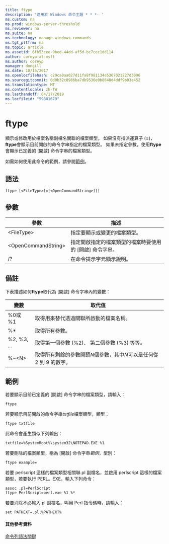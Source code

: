 ```yaml
---
title: ftype
description: '適用於 Windows 命令主題 * * *- '
ms.custom: na
ms.prod: windows-server-threshold
ms.reviewer: na
ms.suite: na
ms.technology: manage-windows-commands
ms.tgt_pltfrm: na
ms.topic: article
ms.assetid: 6fb53cee-9bed-44dd-af5d-bc7cec1dd114
author: coreyp-at-msft
ms.author: coreyp
manager: dongill
ms.date: 10/16/2017
ms.openlocfilehash: c29ca0aa027d11fa8f981134e5367021227d3096
ms.sourcegitcommit: 0d0b32c8986ba7db9536e0b8648d4ddf9b03e452
ms.translationtype: MT
ms.contentlocale: zh-TW
ms.lasthandoff: 04/17/2019
ms.locfileid: "59881679"
---
```

# <a name="ftype"></a>ftype



顯示或修改用於檔案名稱副檔名關聯的檔案類型。 如果沒有指派運算子 (**=**)， **ftype**會顯示目前開啟的命令字串指定的檔案類型。 如果未指定參數，使用**ftype**會顯示已定義的 [開啟] 命令字串的檔案類型。

如需如何使用此命令的範例，請參閱[範例](#BKMK_examples)。

## <a name="syntax"></a>語法

```
ftype [<FileType>[=[<OpenCommandString>]]]
```

## <a name="parameters"></a>參數

|參數|描述|
|---------|-----------|
|\<FileType>|指定要顯示或變更的檔案類型。|
|\<OpenCommandString>|指定開啟指定的檔案類型的檔案時要使用的 [開啟] 命令字串。|
|/?|在命令提示字元顯示說明。|

## <a name="remarks"></a>備註

下表描述如何**ftype**取代為 [開啟] 命令字串內的變數：

|變數|取代值|
|--------|-----------------|
|%0或 %1|取得用來替代透過關聯所啟動的檔案名稱。|
|%*|取得所有參數。|
|%2, %3, ...|取得第一個參數 (%2)、 第二個參數 (%3) 等等。|
|%~\<N>|取得所有剩餘的參數開頭*N*個參數，其中*N*可以是任何從 2 到 9 的數字。|

## <a name="BKMK_examples"></a>範例

若要顯示目前已定義的 [開啟] 命令字串的檔案類型，請輸入：
```
ftype
```
若要顯示目前開啟的命令字串*txtfile*檔案類型，類型：
```
ftype txtfile
```
此命令會產生類似下列輸出：
```
txtfile=%SystemRoot%\system32\NOTEPAD.EXE %1
```
若要刪除的檔案類型，稱為 [開啟] 命令字串*範例*，型別：
```
ftype example=
```
若要 perlscript 這樣的檔案類型相關聯.pl 副檔名，並啟用 perlscript 這樣的檔案類型，若要執行 PERL。EXE，輸入下列命令：
```
assoc .pl=PerlScript 
ftype PerlScript=perl.exe %1 %*
```
若要消除不必輸入.pl 副檔名，叫用 Perl 指令碼時，請輸入：
```
set PATHEXT=.pl;%PATHEXT%
```

#### <a name="additional-references"></a>其他參考資料

[命令列語法關鍵](command-line-syntax-key.md)